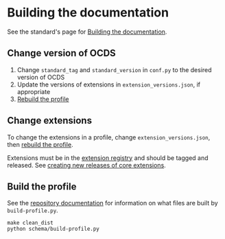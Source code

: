 # Building the documentation

See the standard's page for [Building the documentation](../../../standard/technical/build).

## Change version of OCDS

1. Change `standard_tag` and `standard_version` in `conf.py` to the desired version of OCDS
1. Update the versions of extensions in `extension_versions.json`, if appropriate
1. [Rebuild the profile](#build-the-profile)

## Change extensions

To change the extensions in a profile, change `extension_versions.json`, then [rebuild the profile](#build-the-profile).

Extensions must be in the [extension registry](https://github.com/open-contracting/extension_registry) and should be tagged and released. See [creating new releases of core extensions](../../standard/technical/deployment.html#create-new-versions-of-core-extensions).

## Build the profile

See the [repository documentation](repository) for information on what files are built by `build-profile.py`.

```shell
make clean_dist
python schema/build-profile.py
```
